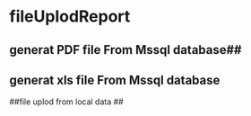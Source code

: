 # fileUplodReport 

## generat PDF file From Mssql database## 
## generat xls file From Mssql database ##
##file uplod from local data ##

